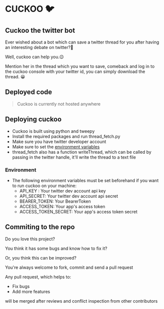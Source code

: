 ﻿# CUCKOO 🐦

## Cuckoo the twitter bot

Ever wished about a bot which can save a twitter thread for you after having an interesting debate on twitter?🤔

Well, cuckoo can help you.😉

Mention her in the thread which you want to save, comeback and log in to the cuckoo console with your twitter id, you can simply download the thread. 😀

## Deployed code

> Cuckoo is currently not hosted anywhere

## Deploying cuckoo

- Cuckoo is built using python and tweepy
- Install the required packages and run thread_fetch.py
- Make sure you have twitter developer account
- Make sure to set the [environment variables](https://github.com/shinesanthosh/cuckoo/#environment)
- thread_fetch also has a function writeThread, which can be called by passing in the twitter handle, it'll write the thread to a text file

### Environment

- The following environment variables must be set beforehand if you want to run cuckoo on your machine:
  - API_KEY : Your twitter dev account api key
  - API_SECRET: Your twitter dev account api secret
  - BEARER_TOKEN: Your BearerToken
  - ACCESS_TOKEN: Your app's access token
  - ACCESS_TOKEN_SECRET: Your app's access token secret

## Commiting to the repo

Do you love this project?

You think it has some bugs and know how to fix it?

Or, you think this can be improved?

You're always welcome to fork, commit and send a pull request

Any pull request, which helps to:

- Fix bugs
- Add more features

will be merged after reviews and conflict inspection from other contributors
